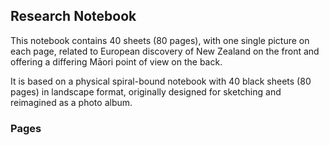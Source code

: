## Research Notebook

This notebook contains 40 sheets (80 pages), with one single picture
on each page, related to European discovery of New Zealand on the
front and offering a differing Māori point of view on the back.

It is based on a physical spiral-bound notebook with 40 black sheets
(80 pages) in landscape format, originally designed for sketching and
reimagined as a photo album.

### Pages

